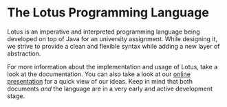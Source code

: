 # The Lotus Programming Language

Lotus is an imperative and interpreted programming language being developed on top of Java for an university assignment. While designing it, we strive to provide a clean and flexible syntax while adding a new layer of abstraction.

For more information about the implementation and usage of Lotus, take a look at the documentation. You can also take a look at our [online presentation](https://prezi.com/llexjbfttwon/lotus/) for a quick view of our ideas. Keep in mind that both documents *and* the language are in a very early and active development stage.
